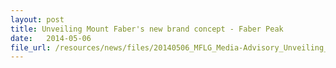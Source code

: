```yaml
---
layout: post
title: Unveiling Mount Faber's new brand concept - Faber Peak
date:   2014-05-06
file_url: /resources/news/files/20140506_MFLG_Media-Advisory_Unveiling_Mount_Faber_new_Brand_Concept-Faber_Peak_Singapore.pdf
---
```

